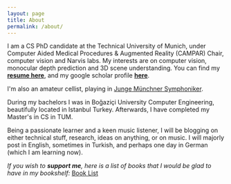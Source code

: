 ```yaml
---
layout: page
title: About
permalink: /about/
---
```


I am a CS PhD candidate at the Technical University of Munich, under Computer Aided Medical Procedures & Augmented Reality (CAMPAR) Chair, computer vision and Narvis labs. My interests are on computer vision, monocular depth prediction and 3D scene understanding. You can find my **[resume here](https://docs.google.com/gview?url=https://github.com/evinpinar/evinpinar.github.io/raw/master/Ornek_EvinPinar.pdf&embedded=true)**, and my google scholar profile **[here](https://scholar.google.com/citations?user=OCAKQzcAAAAJ&hl=en)**.

I'm also an amateur cellist, playing in [Junge Münchner Symphoniker](http://junge-muenchner-symphoniker.de). <br/>

During my bachelors I was in Boğaziçi University Computer Engineering, beautifully located in Istanbul Turkey. Afterwards, I have completed my Master's in CS in TUM. 

Being a passionate learner and a keen music listener, I will be blogging on either technical stuff, research, ideas on anything, or on music. I will majorly post in English, sometimes in Turkish, and perhaps one day in German (which I am learning now).  


_If you wish to **support me**, here is a list of books that I would be glad to have in my bookshelf:_ [Book List](https://www.amazon.de/hz/wishlist/ls/1XSZWWFOWGE6J?ref_=wl_share)
